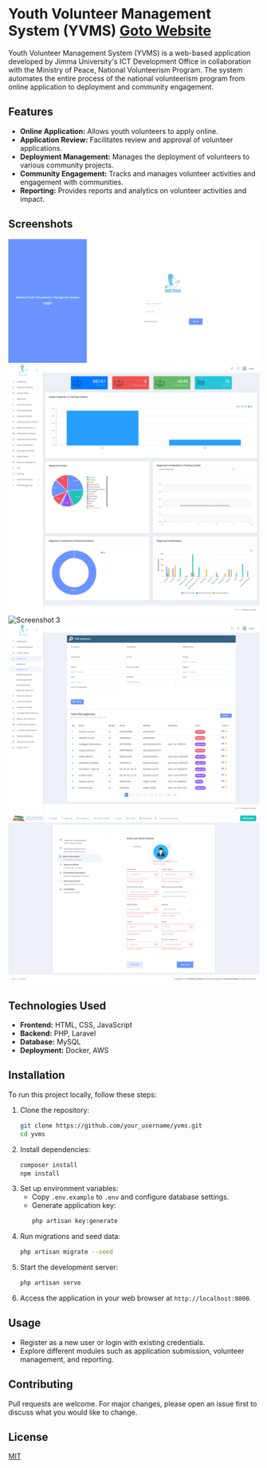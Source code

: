 # Youth Volunteer Management System (YVMS) <a href="http://yvms.mop.gov.et/developers">Goto Website</a>

Youth Volunteer Management System (YVMS) is a web-based application developed by Jimma University's ICT Development Office in collaboration with the Ministry of Peace, National Volunteerism Program. The system automates the entire process of the national volunteerism program from online application to deployment and community engagement.

## Features

- **Online Application:** Allows youth volunteers to apply online.
- **Application Review:** Facilitates review and approval of volunteer applications.
- **Deployment Management:** Manages the deployment of volunteers to various community projects.
- **Community Engagement:** Tracks and manages volunteer activities and engagement with communities.
- **Reporting:** Provides reports and analytics on volunteer activities and impact.

## Screenshots

![Screenshot 1](https://github.com/findabdurhmanopencodes/yvms/blob/master/screenshot/01.png)
![Screenshot 2](https://github.com/findabdurhmanopencodes/yvms/blob/master/screenshot/02.png)
![Screenshot 3](https://github.com/findabdurhmanopencodes/yvms/blob/master/screenshot/03.png)
![Screenshot 4](https://github.com/findabdurhmanopencodes/yvms/blob/master/screenshot/04.png)
![Screenshot 5](https://github.com/findabdurhmanopencodes/yvms/blob/master/screenshot/05.png)

## Technologies Used

- **Frontend:** HTML, CSS, JavaScript
- **Backend:** PHP, Laravel
- **Database:** MySQL
- **Deployment:** Docker, AWS

## Installation

To run this project locally, follow these steps:

1. Clone the repository:
   ```bash
   git clone https://github.com/your_username/yvms.git
   cd yvms
   ```
2. Install dependencies:
   ```bash
   composer install
   npm install
   ```
3. Set up environment variables:
   - Copy `.env.example` to `.env` and configure database settings.
   - Generate application key:
     ```bash
     php artisan key:generate
     ```
4. Run migrations and seed data:
   ```bash
   php artisan migrate --seed
   ```
5. Start the development server:
   ```bash
   php artisan serve
   ```
6. Access the application in your web browser at `http://localhost:8000`.

## Usage

- Register as a new user or login with existing credentials.
- Explore different modules such as application submission, volunteer management, and reporting.

## Contributing

Pull requests are welcome. For major changes, please open an issue first to discuss what you would like to change.

## License

[MIT](https://choosealicense.com/licenses/mit/)
